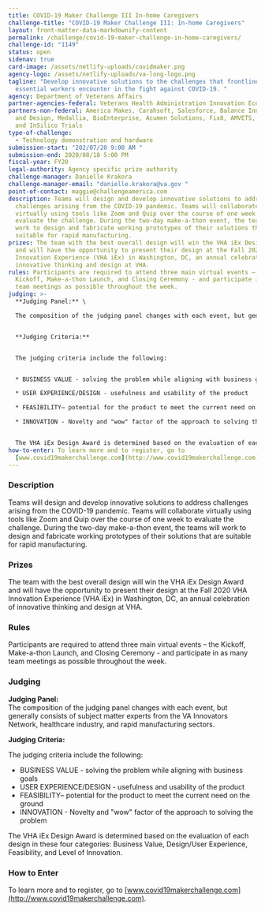 ```yaml
---
title: COVID-19 Maker Challenge III In-home Caregivers
challenge-title: "COVID-19 Maker Challenge III: In-home Caregivers"
layout: front-matter-data-markdownify-content
permalink: /challenge/covid-19-maker-challenge-in-home-caregivers/
challenge-id: "1149"
status: open
sidenav: true
card-image: /assets/netlify-uploads/covidmaker.png
agency-logo: /assets/netlify-uploads/va-long-logo.png
tagline: "Develop innovative solutions to the challenges that frontline
  essential workers encounter in the fight against COVID-19. "
agency: Department of Veterans Affairs
partner-agencies-federal: Veterans Health Administration Innovation Ecosystem
partners-non-federal: America Makes, Carahsoft, Salesforce, Balance Innovation
  and Design, Medallia, BioEnterprise, Acumen Solutions, Fix8, AMVETS, Medallia,
  and InSilico Trials
type-of-challenge:
  - Technology demonstration and hardware
submission-start: "202/07/20 9:00 AM "
submission-end: 2020/08/18 5:00 PM
fiscal-year: FY20
legal-authority: Agency specific prize authority
challenge-manager: Danielle Krakora
challenge-manager-email: "danielle.krakora@va.gov "
point-of-contact: maggie@challengeamerica.com
description: Teams will design and develop innovative solutions to address
  challenges arising from the COVID-19 pandemic. Teams will collaborate
  virtually using tools like Zoom and Quip over the course of one week to
  evaluate the challenge. During the two-day make-a-thon event, the teams will
  work to design and fabricate working prototypes of their solutions that are
  suitable for rapid manufacturing.
prizes: The team with the best overall design will win the VHA iEx Design Award
  and will have the opportunity to present their design at the Fall 2020 VHA
  Innovation Experience (VHA iEx) in Washington, DC, an annual celebration of
  innovative thinking and design at VHA.
rules: Participants are required to attend three main virtual events – the
  Kickoff, Make-a-thon Launch, and Closing Ceremony - and participate in as many
  team meetings as possible throughout the week.
judging: >-
  **Judging Panel:** \

  The composition of the judging panel changes with each event, but generally consists of subject matter experts from the VA Innovators Network, healthcare industry, and rapid manufacturing sectors. 


  **Judging Criteria:**


  The judging criteria include the following: 


  * BUSINESS VALUE - solving the problem while aligning with business goals

  * USER EXPERIENCE/DESIGN - usefulness and usability of the product 

  * FEASIBILITY– potential for the product to meet the current need on the ground

  * INNOVATION - Novelty and "wow" factor of the approach to solving the problem


  The VHA iEx Design Award is determined based on the evaluation of each design in these  four categories: Business Value, Design/User Experience, Feasibility, and Level of Innovation.
how-to-enter: To learn more and to register, go to
  [www.covid19makerchallenge.com](http://www.covid19makerchallenge.com).
---
```

### Description

Teams will design and develop innovative solutions to address challenges arising from the COVID-19 pandemic. Teams will collaborate virtually using tools like Zoom and Quip over the course of one week to evaluate the challenge. During the two-day make-a-thon event, the teams will work to design and fabricate working prototypes of their solutions that are suitable for rapid manufacturing.

### Prizes

The team with the best overall design will win the VHA iEx Design Award and will have the opportunity to present their design at the Fall 2020 VHA Innovation Experience (VHA iEx) in Washington, DC, an annual celebration of innovative thinking and design at VHA.

### Rules

Participants are required to attend three main virtual events – the Kickoff, Make-a-thon Launch, and Closing Ceremony - and participate in as many team meetings as possible throughout the week. 

### Judging

**Judging Panel:** \
The composition of the judging panel changes with each event, but generally consists of subject matter experts from the VA Innovators Network, healthcare industry, and rapid manufacturing sectors. 

**Judging Criteria:**

The judging criteria include the following: 

* BUSINESS VALUE - solving the problem while aligning with business goals
* USER EXPERIENCE/DESIGN - usefulness and usability of the product 
* FEASIBILITY– potential for the product to meet the current need on the ground
* INNOVATION - Novelty and "wow" factor of the approach to solving the problem

The VHA iEx Design Award is determined based on the evaluation of each design in these  four categories: Business Value, Design/User Experience, Feasibility, and Level of Innovation. 

### How to Enter

To learn more and to register, go to [www.covid19makerchallenge.com](http://www.covid19makerchallenge.com).